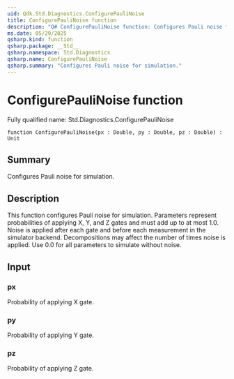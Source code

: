 ```yaml
---
uid: Qdk.Std.Diagnostics.ConfigurePauliNoise
title: ConfigurePauliNoise function
description: "Q# ConfigurePauliNoise function: Configures Pauli noise for simulation."
ms.date: 05/29/2025
qsharp.kind: function
qsharp.package: __Std__
qsharp.namespace: Std.Diagnostics
qsharp.name: ConfigurePauliNoise
qsharp.summary: "Configures Pauli noise for simulation."
---
```


# ConfigurePauliNoise function

Fully qualified name: Std.Diagnostics.ConfigurePauliNoise

```qsharp
function ConfigurePauliNoise(px : Double, py : Double, pz : Double) : Unit
```

## Summary
Configures Pauli noise for simulation.

## Description
This function configures Pauli noise for simulation. Parameters represent
probabilities of applying X, Y, and Z gates and must add up to at most 1.0.
Noise is applied after each gate and before each measurement in the simulator
backend. Decompositions may affect the number of times noise is applied.
Use 0.0 for all parameters to simulate without noise.

## Input
### px
Probability of applying X gate.
### py
Probability of applying Y gate.
### pz
Probability of applying Z gate.
